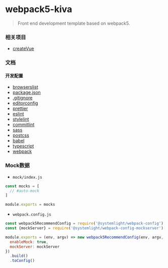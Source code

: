# webpack5-kiva

> Front end development template based on webpack5.

### 相关项目

- [createVue](https://github.com/zxpsuper/createVue)

### 文档

#### 开发配置

- [browserslist](https://github.com/browserslist/browserslist)
- [package.json](https://docs.npmjs.com/cli/v8/configuring-npm/package-json)
- [.gitignore](https://github.com/github/gitignore)
- [editorconfig](https://editorconfig.org/)
- [prettier](https://prettier.io/docs/en/options.html)
- [eslint](http://eslint.cn/docs/rules/)
- [stylelint](https://stylelint.io/user-guide/rules/list)
- [commitlint](https://commitlint.js.org/)
- [sass](https://sass-lang.com/documentation/)
- [postcss](https://www.postcss.com.cn/)
- [babel](https://babel.docschina.org/docs/en/usage/)
- [typescript](https://www.tslang.cn/docs/handbook/tsconfig-json.html)
- [webpack](https://webpack.js.org/configuration/)

### Mock数据

- `mock/index.js`

```javascript
const mocks = [
  // #auto-mock
]

module.exports = mocks
```

- `webpack.config.js`

```javascript
const webpack5RecommendConfig = require('@systemlight/webpack-config')
const {mockServer} = require('@systemlight/webpack-config-mockserver')

module.exports = (env, argv) => new webpack5RecommendConfig(env, argv, {
  enableMock: true,
  mockServer: mockServer
})
  .build()
  .toConfig()
```
